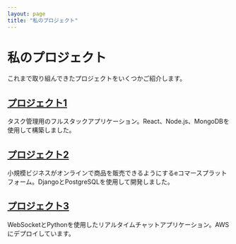 ```yaml
---
layout: page
title: "私のプロジェクト"
---
```


# 私のプロジェクト

これまで取り組んできたプロジェクトをいくつかご紹介します。

## [プロジェクト1](projects/project1.md)

タスク管理用のフルスタックアプリケーション。React、Node.js、MongoDBを使用して構築しました。

## [プロジェクト2](projects/project2.md)

小規模ビジネスがオンラインで商品を販売できるようにするeコマースプラットフォーム。DjangoとPostgreSQLを使用して開発しました。

## [プロジェクト3](projects/project3.md)

WebSocketとPythonを使用したリアルタイムチャットアプリケーション。AWSにデプロイしています。
